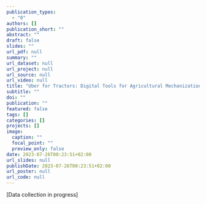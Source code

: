 ```yaml
---
publication_types:
  - "0"
authors: []
publication_short: ""
abstract: ""
draft: false
slides: ""
url_pdf: null
summary: ""
url_dataset: null
url_project: null
url_source: null
url_video: null
title: "Uber for Tractors: Digital Tools for Agricultural Mechanization"
subtitle: ""
doi: ""
publication: ""
featured: false
tags: []
categories: []
projects: []
image:
  caption: ""
  focal_point: ""
  preview_only: false
date: 2023-07-26T00:23:51+02:00
url_slides: null
publishDate: 2023-07-26T00:23:51+02:00
url_poster: null
url_code: null
---
```

[D﻿ata collection in progress]